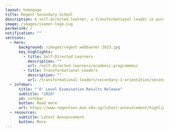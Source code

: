 ```yaml
---
layout: homepage
title: Regent Secondary School
description: A self-directed learner, a transformational leader in pursuit of excellence.
image: /images/isomer-logo.svg
permalink: /
notification: ""
sections:
  - hero:
      background: /images/regent webbanner 2023.jpg
      key_highlights:
        - title: Self-Directed Learners
          description: ""
          url: /self-directed-learners/academic-programmes/
        - title: Transformational Leaders
          description: ""
          url: /transformational-leaders/secondary-1-orientation/secondary-1-orientation-2023/
  - infobar:
      title: "'O' Level Examination Results Release"
      subtitle: "2024"
      id: infobar
      button: Read more
      url: https://www.regentsec.moe.edu.sg/latest-announcement/highlights/o-level-examination-results-release-2024/
  - resources:
      subtitle: Latest Announcement
      button: More
---
```

